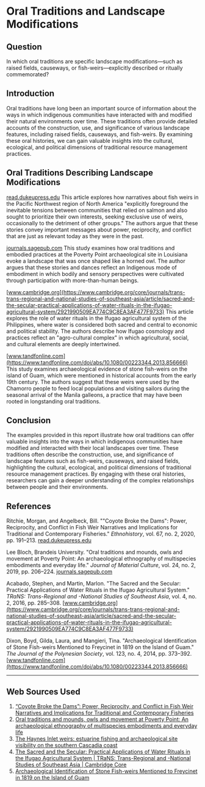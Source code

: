 # Oral Traditions and Landscape Modifications

## Question
In which oral traditions are specific landscape modifications—such as raised fields, causeways, or fish-weirs—explicitly described or ritually commemorated?

## Introduction
Oral traditions have long been an important source of information about the ways in which indigenous communities have interacted with and modified their natural environments over time. These traditions often provide detailed accounts of the construction, use, and significance of various landscape features, including raised fields, causeways, and fish-weirs. By examining these oral histories, we can gain valuable insights into the cultural, ecological, and political dimensions of traditional resource management practices.

## Oral Traditions Describing Landscape Modifications

[read.dukeupress.edu](https://read.dukeupress.edu/ethnohistory/article-abstract/67/2/191/165753/Coyote-Broke-the-Dams-Power-Reciprocity-and?redirectedFrom=fulltext)
This article explores how narratives about fish weirs in the Pacific Northwest region of North America "explicitly foreground the inevitable tensions between communities that relied on salmon and also sought to prioritize their own interests, seeking exclusive use of weirs, occasionally to the detriment of other groups." The authors argue that these stories convey important messages about power, reciprocity, and conflict that are just as relevant today as they were in the past.

[journals.sagepub.com](https://journals.sagepub.com/doi/10.1177/1469605319846985)
This study examines how oral traditions and embodied practices at the Poverty Point archaeological site in Louisiana evoke a landscape that was once shaped like a horned owl. The author argues that these stories and dances reflect an Indigenous mode of embodiment in which bodily and sensory perspectives were cultivated through participation with more-than-human beings.

[www.cambridge.org](https://www.cambridge.org/core/journals/trans-trans-regional-and-national-studies-of-southeast-asia/article/sacred-and-the-secular-practical-applications-of-water-rituals-in-the-ifugao-agricultural-system/2921990509EA774C9C8EA3AF477F9733)
This article explores the role of water rituals in the Ifugao agricultural system of the Philippines, where water is considered both sacred and central to economic and political stability. The authors describe how Ifugao cosmology and practices reflect an "agro-cultural complex" in which agricultural, social, and cultural elements are deeply intertwined.

[www.tandfonline.com](https://www.tandfonline.com/doi/abs/10.1080/00223344.2013.856666)
This study examines archaeological evidence of stone fish-weirs on the island of Guam, which were mentioned in historical accounts from the early 19th century. The authors suggest that these weirs were used by the Chamorro people to feed local populations and visiting sailors during the seasonal arrival of the Manila galleons, a practice that may have been rooted in longstanding oral traditions.

## Conclusion
The examples provided in this report illustrate how oral traditions can offer valuable insights into the ways in which indigenous communities have modified and interacted with their local landscapes over time. These traditions often describe the construction, use, and significance of landscape features such as fish-weirs, causeways, and raised fields, highlighting the cultural, ecological, and political dimensions of traditional resource management practices. By engaging with these oral histories, researchers can gain a deeper understanding of the complex relationships between people and their environments.

## References
Ritchie, Morgan, and Angelbeck, Bill. ""Coyote Broke the Dams": Power, Reciprocity, and Conflict in Fish Weir Narratives and Implications for Traditional and Contemporary Fisheries." *Ethnohistory*, vol. 67, no. 2, 2020, pp. 191–213. [read.dukeupress.edu](https://read.dukeupress.edu/ethnohistory/article-abstract/67/2/191/165753/Coyote-Broke-the-Dams-Power-Reciprocity-and?redirectedFrom=fulltext)

Lee Bloch, Brandeis University. "Oral traditions and mounds, owls and movement at Poverty Point: An archaeological ethnography of multispecies embodiments and everyday life." *Journal of Material Culture*, vol. 24, no. 2, 2019, pp. 206–224. [journals.sagepub.com](https://journals.sagepub.com/doi/10.1177/1469605319846985)

Acabado, Stephen, and Martin, Marlon. "The Sacred and the Secular: Practical Applications of Water Rituals in the Ifugao Agricultural System." *TRaNS: Trans-Regional and -National Studies of Southeast Asia*, vol. 4, no. 2, 2016, pp. 285–308. [www.cambridge.org](https://www.cambridge.org/core/journals/trans-trans-regional-and-national-studies-of-southeast-asia/article/sacred-and-the-secular-practical-applications-of-water-rituals-in-the-ifugao-agricultural-system/2921990509EA774C9C8EA3AF477F9733)

Dixon, Boyd, Gilda, Laura, and Mangieri, Tina. "Archaeological Identification of Stone Fish-weirs Mentioned to Freycinet in 1819 on the Island of Guam." *The Journal of the Polynesian Society*, vol. 123, no. 4, 2014, pp. 373–392. [www.tandfonline.com](https://www.tandfonline.com/doi/abs/10.1080/00223344.2013.856666)

---
## Web Sources Used

1. [“Coyote Broke the Dams”: Power, Reciprocity, and Conflict in Fish Weir Narratives and Implications for Traditional and Contemporary Fisheries](https://read.dukeupress.edu/ethnohistory/article-abstract/67/2/191/165753/Coyote-Broke-the-Dams-Power-Reciprocity-and?redirectedFrom=fulltext)
2. [Oral traditions and mounds, owls and movement at Poverty Point: An archaeological ethnography of multispecies embodiments and everyday life](https://journals.sagepub.com/doi/10.1177/1469605319846985)
3. [The Haynes Inlet weirs: estuarine fishing and archaeological site visibility on the southern Cascadia coast](https://www.sciencedirect.com/science/article/pii/S0305440302002911)
4. [The Sacred and the Secular: Practical Applications of Water Rituals in the Ifugao Agricultural System | TRaNS: Trans-Regional and -National Studies of Southeast Asia | Cambridge Core](https://www.cambridge.org/core/journals/trans-trans-regional-and-national-studies-of-southeast-asia/article/sacred-and-the-secular-practical-applications-of-water-rituals-in-the-ifugao-agricultural-system/2921990509EA774C9C8EA3AF477F9733)
5. [Archaeological Identification of Stone Fish-weirs Mentioned to Freycinet in 1819 on the Island of Guam](https://www.tandfonline.com/doi/abs/10.1080/00223344.2013.856666)

